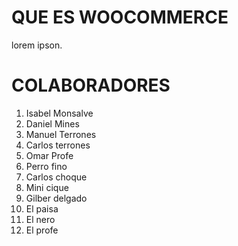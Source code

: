# QUE ES WOOCOMMERCE

lorem ipson.

# COLABORADORES

1. Isabel Monsalve
2. Daniel Mines
3. Manuel Terrones
4. Carlos terrones
5. Omar Profe
6. Perro fino
7. Carlos choque
8. Mini cique
9. Gilber delgado
10. El paisa
11. El nero
11. El profe
